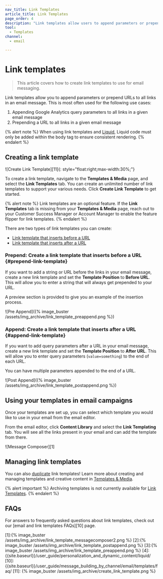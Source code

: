 ```yaml
---
nav_title: Link Templates
article_title: Link Templates
page_order: 4
description: "Link templates allow users to append parameters or prepend URLs to all links in an email message. This article covers how to create different types of link templates."
tool:
  - Templates
channel:
  - email

---
```


# Link templates

> This article covers how to create link templates to use for email messaging.

Link templates allow you to append parameters or prepend URLs to all links in an email message. This is most often used for the following use cases:

1. Appending Google Analytics query parameters to all links in a given email message
2. Prepending a URL to all links in a given email message

{% alert note %}
When using link templates and [Liquid]({{site.baseurl}}/user_guide/personalization_and_dynamic_content/liquid/), Liquid code must only be added within the body tag to ensure consistent rendering.
{% endalert %}

## Creating a link template

![Create Link Template][11]{: style="float:right;max-width:30%;"}

To create a link template, navigate to the **Templates & Media** page, and select the **Link Templates** tab. You can create an unlimited number of link templates to support your various needs. Click **Create Link Template** to get started.

{% alert note %}
Link templates are an optional feature. If the **Link Templates** tab is missing from your **Templates & Media** page, reach out to your Customer Success Manager or Account Manager to enable the feature flipper for link templates.
{% endalert %}

There are two types of link templates you can create:

- [Link template that inserts before a URL](#prepend-link-template)
- [Link template that inserts after a URL](#append-link-template)

### Prepend: Create a link template that inserts before a URL {#prepend-link-template}

If you want to add a string or URL before the links in your email message, create a new link template and set the **Template Position** to **Before URL**.  This will allow you to enter a string that will always get prepended to your URL. 

A preview section is provided to give you an example of the insertion process.

![Pre Append]({% image_buster /assets/img_archive/link_template_preappend.png %})

### Append: Create a link template that inserts after a URL {#append-link-template}

If you want to add query parameters after a URL in your email message, create a new link template and set the **Template Position** to **After URL**.  This will allow you to enter query parameters (`value=something`) to the end of each URL.  

You can have multiple parameters appended to the end of a URL.

![Post Append]({% image_buster /assets/img_archive/link_template_postappend.png %})

## Using your templates in email campaigns

Once your templates are set up, you can select which template you would like to use in your email from the email editor.

From the email editor, click **Content Library** and select the **Link Templating** tab. You will see all the links present in your email and can add the template from there.

![Message Composer][1]

## Managing link templates

You can also [duplicate]({{site.baseurl}}/user_guide/engagement_tools/templates_and_media/duplicate/) link templates! Learn more about creating and managing templates and creative content in [Templates & Media]({{site.baseurl}}/user_guide/engagement_tools/templates_and_media/).

{% alert important %}
Archiving templates is not currently available for [Link Templates]({{site.baseurl}}/user_guide/message_building_by_channel/email/link_templates/#link-templates).
{% endalert %}

## FAQs

For answers to frequently asked questions about link templates, check out our [email and link templates FAQs][10] page.

[1]:{% image_buster /assets/img_archive/link_template_messagecomposer2.png %}
[2]:{% image_buster /assets/img_archive/link_template_postappend.png %}
[3]:{% image_buster /assets/img_archive/link_template_preappend.png %}
[4]: {{site.baseurl}}/user_guide/personalization_and_dynamic_content/liquid/
[10]: {{site.baseurl}}/user_guide/message_building_by_channel/email/templates/faq/
[11]: {% image_buster /assets/img_archive/create_link_template.png %}
